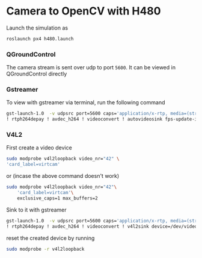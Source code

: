 # Camera to OpenCV with H480

Launch the simulation as
```bash
roslaunch px4 h480.launch
```

### QGroundControl
The camera stream is sent over udp to port `5600`. It can be viewed in QGroundControl directly

### Gstreamer
To view with gstreamer via terminal, run the following command
```bash
gst-launch-1.0  -v udpsrc port=5600 caps='application/x-rtp, media=(string)video, clock-rate=(int)90000, encoding-name=(string)H264' \
! rtph264depay ! avdec_h264 ! videoconvert ! autovideosink fps-update-interval=1000 sync=false
```

### V4L2
First create a video device
```bash
sudo modprobe v4l2loopback video_nr="42" \
'card_label=virtcam'
```
or (incase the above command doesn't work)
```bash
sudo modprobe v4l2loopback video_nr="42"\
    'card_label=virtcam'\
    exclusive_caps=1 max_buffers=2
```
Sink to it with gstreamer
```bash
gst-launch-1.0  -v udpsrc port=5600 caps='application/x-rtp, media=(string)video, clock-rate=(int)90000, encoding-name=(string)H264' \
! rtph264depay ! avdec_h264 ! videoconvert ! v4l2sink device=/dev/video42
```
reset the created device by running
```bash
sudo modprobe -r v4l2loopback
```
